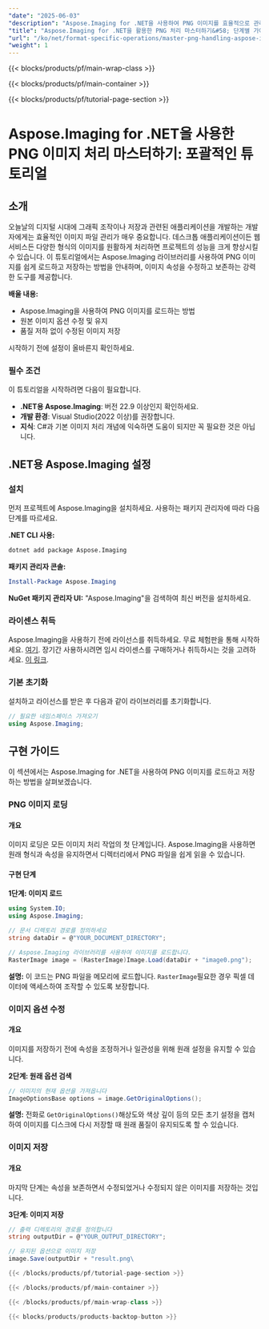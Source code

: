 ```yaml
---
"date": "2025-06-03"
"description": "Aspose.Imaging for .NET을 사용하여 PNG 이미지를 효율적으로 관리하는 방법을 알아보세요. 이 가이드에서는 PNG 파일을 품질 유지를 위해 로드, 수정 및 저장하는 방법을 다룹니다."
"title": "Aspose.Imaging for .NET을 활용한 PNG 처리 마스터하기&#58; 단계별 가이드"
"url": "/ko/net/format-specific-operations/master-png-handling-aspose-imaging-net/"
"weight": 1
---
```


{{< blocks/products/pf/main-wrap-class >}}

{{< blocks/products/pf/main-container >}}

{{< blocks/products/pf/tutorial-page-section >}}
# Aspose.Imaging for .NET을 사용한 PNG 이미지 처리 마스터하기: 포괄적인 튜토리얼

## 소개
오늘날의 디지털 시대에 그래픽 조작이나 저장과 관련된 애플리케이션을 개발하는 개발자에게는 효율적인 이미지 파일 관리가 매우 중요합니다. 데스크톱 애플리케이션이든 웹 서비스든 다양한 형식의 이미지를 원활하게 처리하면 프로젝트의 성능을 크게 향상시킬 수 있습니다. 이 튜토리얼에서는 Aspose.Imaging 라이브러리를 사용하여 PNG 이미지를 쉽게 로드하고 저장하는 방법을 안내하며, 이미지 속성을 수정하고 보존하는 강력한 도구를 제공합니다.

**배울 내용:**
- Aspose.Imaging을 사용하여 PNG 이미지를 로드하는 방법
- 원본 이미지 옵션 수정 및 유지
- 품질 저하 없이 수정된 이미지 저장

시작하기 전에 설정이 올바른지 확인하세요.

### 필수 조건
이 튜토리얼을 시작하려면 다음이 필요합니다.
- **.NET용 Aspose.Imaging**: 버전 22.9 이상인지 확인하세요.
- **개발 환경**: Visual Studio(2022 이상)를 권장합니다.
- **지식**: C#과 기본 이미지 처리 개념에 익숙하면 도움이 되지만 꼭 필요한 것은 아닙니다.

## .NET용 Aspose.Imaging 설정

### 설치
먼저 프로젝트에 Aspose.Imaging을 설치하세요. 사용하는 패키지 관리자에 따라 다음 단계를 따르세요.

**.NET CLI 사용:**
```bash
dotnet add package Aspose.Imaging
```

**패키지 관리자 콘솔:**
```powershell
Install-Package Aspose.Imaging
```

**NuGet 패키지 관리자 UI:**
"Aspose.Imaging"을 검색하여 최신 버전을 설치하세요.

### 라이센스 취득
Aspose.Imaging을 사용하기 전에 라이선스를 취득하세요. 무료 체험판을 통해 시작하세요. [여기](https://releases.aspose.com/imaging/net/). 장기간 사용하시려면 임시 라이센스를 구매하거나 취득하시는 것을 고려하세요. [이 링크](https://purchase.aspose.com/temporary-license/).

### 기본 초기화
설치하고 라이선스를 받은 후 다음과 같이 라이브러리를 초기화합니다.
```csharp
// 필요한 네임스페이스 가져오기
using Aspose.Imaging;
```

## 구현 가이드
이 섹션에서는 Aspose.Imaging for .NET을 사용하여 PNG 이미지를 로드하고 저장하는 방법을 살펴보겠습니다.

### PNG 이미지 로딩
#### 개요
이미지 로딩은 모든 이미지 처리 작업의 첫 단계입니다. Aspose.Imaging을 사용하면 원래 형식과 속성을 유지하면서 디렉터리에서 PNG 파일을 쉽게 읽을 수 있습니다.

#### 구현 단계
**1단계: 이미지 로드**
```csharp
using System.IO;
using Aspose.Imaging;

// 문서 디렉토리 경로를 정의하세요
string dataDir = @"YOUR_DOCUMENT_DIRECTORY";

// Aspose.Imaging 라이브러리를 사용하여 이미지를 로드합니다.
RasterImage image = (RasterImage)Image.Load(dataDir + "image0.png");
```
**설명:** 이 코드는 PNG 파일을 메모리에 로드합니다. `RasterImage`필요한 경우 픽셀 데이터에 액세스하여 조작할 수 있도록 보장합니다.

### 이미지 옵션 수정
#### 개요
이미지를 저장하기 전에 속성을 조정하거나 일관성을 위해 원래 설정을 유지할 수 있습니다.

**2단계: 원래 옵션 검색**
```csharp
// 이미지의 현재 옵션을 가져옵니다
ImageOptionsBase options = image.GetOriginalOptions();
```
**설명:** 전화로 `GetOriginalOptions()`해상도와 색상 깊이 등의 모든 초기 설정을 캡처하여 이미지를 디스크에 다시 저장할 때 원래 품질이 유지되도록 할 수 있습니다.

### 이미지 저장
#### 개요
마지막 단계는 속성을 보존하면서 수정되었거나 수정되지 않은 이미지를 저장하는 것입니다.

**3단계: 이미지 저장**
```csharp
// 출력 디렉토리의 경로를 정의합니다
string outputDir = @"YOUR_OUTPUT_DIRECTORY";

// 유지된 옵션으로 이미지 저장
image.Save(outputDir + "result.png\

{{< /blocks/products/pf/tutorial-page-section >}}

{{< /blocks/products/pf/main-container >}}

{{< /blocks/products/pf/main-wrap-class >}}

{{< blocks/products/products-backtop-button >}}
